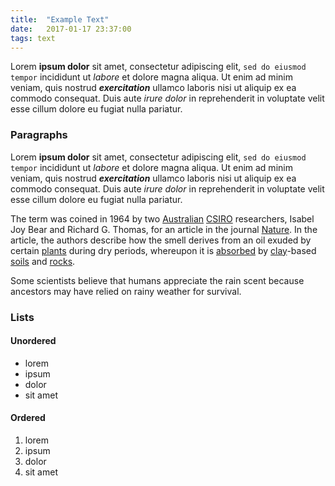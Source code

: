```yaml
---
title:  "Example Text"
date:   2017-01-17 23:37:00
tags: text
---
```


Lorem **ipsum dolor** sit amet, consectetur adipiscing elit, `sed do eiusmod tempor` incididunt ut *labore* et dolore magna aliqua. Ut enim ad minim veniam, quis nostrud ***exercitation*** ullamco laboris nisi ut aliquip ex ea commodo consequat. Duis aute *irure dolor* in reprehenderit in voluptate velit esse cillum dolore eu fugiat nulla pariatur.

### Paragraphs

Lorem **ipsum dolor** sit amet, consectetur adipiscing elit, `sed do eiusmod tempor` incididunt ut *labore* et dolore magna aliqua. Ut enim ad minim veniam, quis nostrud ***exercitation*** ullamco laboris nisi ut aliquip ex ea commodo consequat. Duis aute *irure dolor* in reprehenderit in voluptate velit esse cillum dolore eu fugiat nulla pariatur.

The term was coined in 1964 by two [Australian](https://en.wikipedia.org/wiki/Australia) [CSIRO](https://en.wikipedia.org/wiki/CSIRO) researchers, Isabel Joy Bear and Richard G. Thomas, for an article in the journal [Nature](https://en.wikipedia.org/wiki/Nature_(journal)). In the article, the authors describe how the smell derives from an oil exuded by certain [plants](https://en.wikipedia.org/wiki/Plants) during dry periods, whereupon it is [absorbed](https://en.wikipedia.org/wiki/Absorption_(chemistry)) by [clay](https://en.wikipedia.org/wiki/Clay)-based [soils](https://en.wikipedia.org/wiki/Soil) and [rocks](https://en.wikipedia.org/wiki/Rock_(geology)).

Some scientists believe that humans appreciate the rain scent because ancestors may have relied on rainy weather for survival.

### Lists

#### Unordered

 * lorem
 * ipsum
 * dolor
 * sit amet

#### Ordered

1. lorem
2. ipsum
3. dolor
4. sit amet
